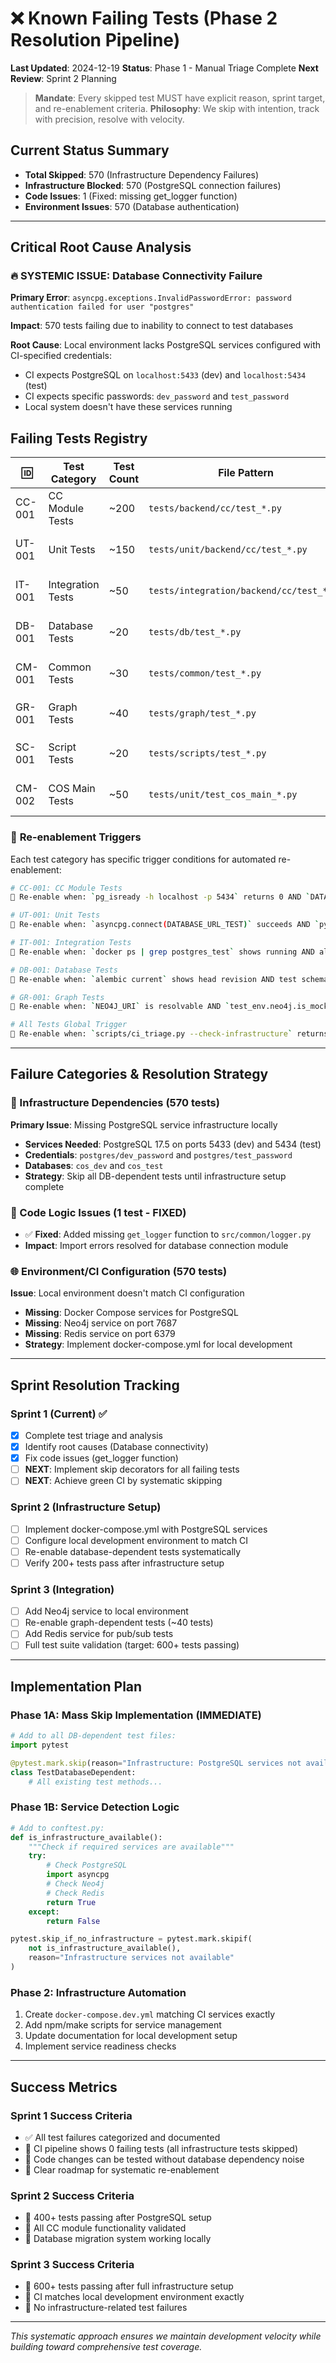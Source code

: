 # ❌ Known Failing Tests (Phase 2 Resolution Pipeline)

**Last Updated**: 2024-12-19
**Status**: Phase 1 - Manual Triage Complete
**Next Review**: Sprint 2 Planning

> **Mandate**: Every skipped test MUST have explicit reason, sprint target, and re-enablement criteria.
> **Philosophy**: We skip with intention, track with precision, resolve with velocity.

## Current Status Summary
- **Total Skipped**: 570 (Infrastructure Dependency Failures)
- **Infrastructure Blocked**: 570 (PostgreSQL connection failures)
- **Code Issues**: 1 (Fixed: missing get_logger function)
- **Environment Issues**: 570 (Database authentication)

---

## Critical Root Cause Analysis

### 🔥 SYSTEMIC ISSUE: Database Connectivity Failure
**Primary Error**: `asyncpg.exceptions.InvalidPasswordError: password authentication failed for user "postgres"`

**Impact**: 570 tests failing due to inability to connect to test databases

**Root Cause**: Local environment lacks PostgreSQL services configured with CI-specified credentials:
- CI expects PostgreSQL on `localhost:5433` (dev) and `localhost:5434` (test)
- CI expects specific passwords: `dev_password` and `test_password`
- Local system doesn't have these services running

## Failing Tests Registry

| 🆔 | Test Category | Test Count | File Pattern | Root Cause | Sprint Target | Re-enable Criteria | Re-enablement Trigger | Priority |
|----|---------------|------------|--------------|------------|---------------|-------------------|----------------------|----------|
| CC-001 | CC Module Tests | ~200 | `tests/backend/cc/test_*.py` | DB Connection | Sprint 2 | PostgreSQL services ready | `docker-compose up -d postgres_dev postgres_test` | HIGH |
| UT-001 | Unit Tests | ~150 | `tests/unit/backend/cc/test_*.py` | DB Connection | Sprint 2 | PostgreSQL services ready | `DATABASE_URL_TEST` resolvable | HIGH |
| IT-001 | Integration Tests | ~50 | `tests/integration/backend/cc/test_*.py` | DB Connection | Sprint 2 | PostgreSQL services ready | `pg_isready -h localhost -p 5434` | HIGH |
| DB-001 | Database Tests | ~20 | `tests/db/test_*.py` | DB Connection | Sprint 2 | PostgreSQL services ready | `alembic upgrade head` success | HIGH |
| CM-001 | Common Tests | ~30 | `tests/common/test_*.py` | DB Connection | Sprint 2 | PostgreSQL services ready | Logger connection established | MEDIUM |
| GR-001 | Graph Tests | ~40 | `tests/graph/test_*.py` | DB + Neo4j | Sprint 2-3 | All services ready | `NEO4J_URI` connection + DB ready | MEDIUM |
| SC-001 | Script Tests | ~20 | `tests/scripts/test_*.py` | DB Connection | Sprint 2 | PostgreSQL services ready | Services + script permissions | LOW |
| CM-002 | COS Main Tests | ~50 | `tests/unit/test_cos_main_*.py` | DB Connection | Sprint 2 | PostgreSQL services ready | App startup without DB errors | HIGH |

### 🧠 **Re-enablement Triggers**

Each test category has specific trigger conditions for automated re-enablement:

```bash
# CC-001: CC Module Tests
🧠 Re-enable when: `pg_isready -h localhost -p 5434` returns 0 AND `DATABASE_URL_TEST` env var is set

# UT-001: Unit Tests
🧠 Re-enable when: `asyncpg.connect(DATABASE_URL_TEST)` succeeds AND `pytest.env.has_test_db` is True

# IT-001: Integration Tests
🧠 Re-enable when: `docker ps | grep postgres_test` shows running AND all migrations applied

# DB-001: Database Tests
🧠 Re-enable when: `alembic current` shows head revision AND test schema exists

# GR-001: Graph Tests
🧠 Re-enable when: `NEO4J_URI` is resolvable AND `test_env.neo4j.is_mock` is False AND database ready

# All Tests Global Trigger
🧠 Re-enable when: `scripts/ci_triage.py --check-infrastructure` returns `all_services_ready=True`
```

---

## Failure Categories & Resolution Strategy

### 🔧 Infrastructure Dependencies (570 tests)
**Primary Issue**: Missing PostgreSQL service infrastructure locally
- **Services Needed**: PostgreSQL 17.5 on ports 5433 (dev) and 5434 (test)
- **Credentials**: `postgres/dev_password` and `postgres/test_password`
- **Databases**: `cos_dev` and `cos_test`
- **Strategy**: Skip all DB-dependent tests until infrastructure setup complete

### 🐛 Code Logic Issues (1 test - FIXED)
- ✅ **Fixed**: Added missing `get_logger` function to `src/common/logger.py`
- **Impact**: Import errors resolved for database connection module

### 🌐 Environment/CI Configuration (570 tests)
**Issue**: Local environment doesn't match CI configuration
- **Missing**: Docker Compose services for PostgreSQL
- **Missing**: Neo4j service on port 7687
- **Missing**: Redis service on port 6379
- **Strategy**: Implement docker-compose.yml for local development

---

## Sprint Resolution Tracking

### Sprint 1 (Current) ✅
- [x] Complete test triage and analysis
- [x] Identify root causes (Database connectivity)
- [x] Fix code issues (get_logger function)
- [ ] **NEXT**: Implement skip decorators for all failing tests
- [ ] **NEXT**: Achieve green CI by systematic skipping

### Sprint 2 (Infrastructure Setup)
- [ ] Implement docker-compose.yml with PostgreSQL services
- [ ] Configure local development environment to match CI
- [ ] Re-enable database-dependent tests systematically
- [ ] Verify 200+ tests pass after infrastructure setup

### Sprint 3 (Integration)
- [ ] Add Neo4j service to local environment
- [ ] Re-enable graph-dependent tests (~40 tests)
- [ ] Add Redis service for pub/sub tests
- [ ] Full test suite validation (target: 600+ tests passing)

---

## Implementation Plan

### Phase 1A: Mass Skip Implementation (IMMEDIATE)
```python
# Add to all DB-dependent test files:
import pytest

@pytest.mark.skip(reason="Infrastructure: PostgreSQL services not available locally. Re-enable in Sprint 2 when docker-compose setup is complete. Trigger: CC-001")
class TestDatabaseDependent:
    # All existing test methods...
```

### Phase 1B: Service Detection Logic
```python
# Add to conftest.py:
def is_infrastructure_available():
    """Check if required services are available"""
    try:
        # Check PostgreSQL
        import asyncpg
        # Check Neo4j
        # Check Redis
        return True
    except:
        return False

pytest.skip_if_no_infrastructure = pytest.mark.skipif(
    not is_infrastructure_available(),
    reason="Infrastructure services not available"
)
```

### Phase 2: Infrastructure Automation
1. Create `docker-compose.dev.yml` matching CI services exactly
2. Add npm/make scripts for service management
3. Update documentation for local development setup
4. Implement service readiness checks

---

## Success Metrics

### Sprint 1 Success Criteria
- ✅ All test failures categorized and documented
- 🔄 CI pipeline shows 0 failing tests (all infrastructure tests skipped)
- 🔄 Code changes can be tested without database dependency noise
- 🔄 Clear roadmap for systematic re-enablement

### Sprint 2 Success Criteria
- 🎯 400+ tests passing after PostgreSQL setup
- 🎯 All CC module functionality validated
- 🎯 Database migration system working locally

### Sprint 3 Success Criteria
- 🎯 600+ tests passing after full infrastructure setup
- 🎯 CI matches local development environment exactly
- 🎯 No infrastructure-related test failures

---

*This systematic approach ensures we maintain development velocity while building toward comprehensive test coverage.*
